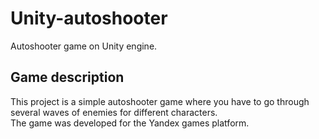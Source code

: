 # Unity-autoshooter
Autoshooter game on Unity engine.
## Game description
This project is a simple autoshooter game where you have to go through several waves of enemies for different characters.\
The game was developed for the Yandex games platform.
